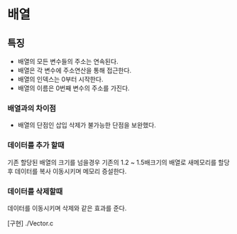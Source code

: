 
# 배열

## 특징
- 배열의 모든 변수들의 주소는 연속된다.
- 배열은 각 변수에 주소연산을 통해 접근한다.
- 배열의 인덱스는 0부터 시작한다.
- 배열의 이름은 0번째 변수의 주소를 가진다.

### 배열과의 차이점
- 배열의 단점인 삽입 삭제가 불가능한 단점을 보완했다.

### 데이터를 추가 할때
기존 할당된 배열의 크기를 넘을경우
기존의 1.2 ~ 1.5배크기의 배열로 새메모리를 할당 후
데이터를 복사 이동시키며 메모리 증설한다.

### 데이터를 삭제할때
데이터를 이동시키며 삭제와 같은 효과를 준다.




[구현] ./Vector.c
